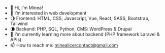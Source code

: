 - 👋 Hi, I’m Minea!
- 👀 I’m interested in web development
- 🌖 Frontend: HTML, CSS, Javascript, Vue, React, SASS, Bootstrap, Tailwind
- 🌘 Backend: PHP, SQL, Python, CMS: WordPress & Drupal
- 🌱 I’m currently learning more about backend (PHP framework Laravel & APIs)
- 📫 How to reach me: minealicercontact@gmail.com
